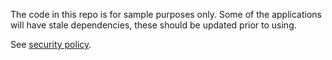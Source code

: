 The code in this repo is for sample purposes only. Some of the applications
will have stale dependencies, these should be updated prior to using.

See [security policy](https://www.agilicus.com/security-policy.html).
